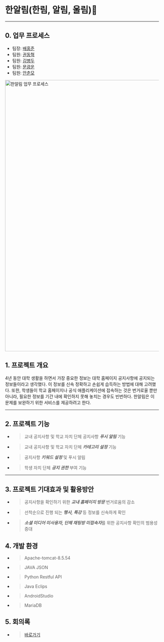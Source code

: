 # 한알림(한림, 알림, 울림):bell:
***

## 0. 업무 프로세스 
* 팀장: [배홍준]( https://github.com/baehongjun0212)
* 팀원: [권동혁]( https://github.com/247KD )
* 팀원: [김병두]( https://github.com/rlaquden901 )
* 팀원: [문광운]( https://github.com/MoonGwangUn )
* 팀원: [안춘모]( https://github.com/morris1115 )
 <img width="887" alt="한알림 업무 프로세스" src="https://user-images.githubusercontent.com/55692618/80080427-94684b00-858c-11ea-8275-0bfd5c693a2e.PNG">

## 1. 프로젝트 개요
4년 동안 대학 생활을 하면서 가장 중요한 정보는 대학 홈페이지 공지사항에 공지되는 정보들이라고 생각했다.
이 정보를 신속 정확하고 손쉽게 습득하는 방법에 대해 고려했다. 
또한, 학생들이 학교 홈페이지나 공식 애플리케이션에 접속하는 것은 번거로울 뿐만 아니라, 
필요한 정보를 기간 내에 확인하지 못해 놓치는 경우도 빈번하다. 
한알림은 이 문제를 보완하기 위한 서비스를 제공하려고 한다. 
***

## 2. 프로젝트 기능
* >교내 공지사항 및 학교 자치 단체 공지사항 ***푸시 알림*** 기능 
* >교내 공지사항 및 학교 자치 단체 ***카테고리 설정*** 기능
* >공지사항 ***키워드 설정*** 및 푸시 알림 
* >학생 자치 단체 ***공지 권한*** 부여 기능
***

## 3. 프로젝트 기대효과 및 활용방안
* >공지사항을 확인하기 위한 ***교내 홈페이지 방문*** 번거로움의 감소
* >선착순으로 진행 되는 ***행사, 특강*** 등 정보를 신속하게 확인 
* >***소셜 미디어 미사용자, 단체 채팅방 미접속자***를 위한 공지사항 확인의 범용성 증대

## 4. 개발 환경
* > Apache-tomcat-8.5.54
* > JAVA JSON
* > Python Restful API
* > Java Eclips
* > AndroidStudio 
* > MariaDB

## 5. 회의록
* > [바로가기](https://github.com/baehongjun0212/H-Allym/tree/master/4.%20%ED%9A%8C%EC%9D%98%EB%A1%9D)